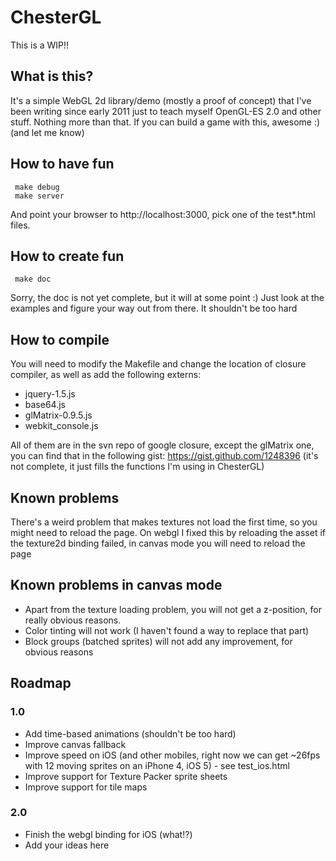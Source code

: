 # ChesterGL

This is a WIP!!

## What is this?

It's a simple WebGL 2d library/demo (mostly a proof of concept) that I've been writing since early 2011 just to teach myself OpenGL-ES 2.0 and other stuff. Nothing more than that. If you can build a game with this, awesome :) (and let me know)

## How to have fun

     make debug
     make server

And point your browser to http://localhost:3000, pick one of the test*.html files.

## How to create fun

     make doc

Sorry, the doc is not yet complete, but it will at some point :)
Just look at the examples and figure your way out from there. It shouldn't be too hard

## How to compile

You will need to modify the Makefile and change the location of closure compiler, as well as add the following externs:

* jquery-1.5.js
* base64.js
* glMatrix-0.9.5.js
* webkit_console.js

All of them are in the svn repo of google closure, except the glMatrix one, you can find that in the following gist: https://gist.github.com/1248396 (it's not complete, it just fills the functions I'm using in ChesterGL)

## Known problems

There's a weird problem that makes textures not load the first time, so you might need to reload the page. On webgl I fixed this by reloading the asset if the texture2d binding failed, in canvas mode you will need to reload the page

## Known problems in canvas mode

* Apart from the texture loading problem, you will not get a z-position, for really obvious reasons.
* Color tinting will not work (I haven't found a way to replace that part)
* Block groups (batched sprites) will not add any improvement, for obvious reasons

## Roadmap

### 1.0

* Add time-based animations (shouldn't be too hard)
* Improve canvas fallback
* Improve speed on iOS (and other mobiles, right now we can get ~26fps with 12 moving sprites on an iPhone 4, iOS 5) - see test_ios.html
* Improve support for Texture Packer sprite sheets
* Improve support for tile maps

### 2.0

* Finish the webgl binding for iOS (what!?)
* Add your ideas here
